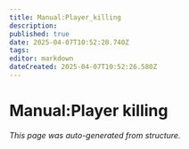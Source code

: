 ```yaml
---
title: Manual:Player_killing
description: 
published: true
date: 2025-04-07T10:52:28.740Z
tags: 
editor: markdown
dateCreated: 2025-04-07T10:52:26.580Z
---
```


# Manual:Player killing

*This page was auto-generated from structure.*